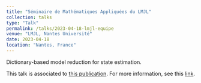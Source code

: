 ```yaml
---
title: "Séminaire de Mathématiques Appliquées du LMJL"
collection: talks
type: "Talk"
permalink: /talks/2023-04-18-lmjl-equipe
venue: "LMJL, Nantes Université"
date: 2023-04-18
location: "Nantes, France"
---
```


Dictionary-based model reduction for state estimation.

This talk is associated to [this publication](/publication/2025-04-24-dictionary-model-reduction-state-estimation).
For more information, see this [link](https://www.math.sciences.univ-nantes.fr/exposes/6882).